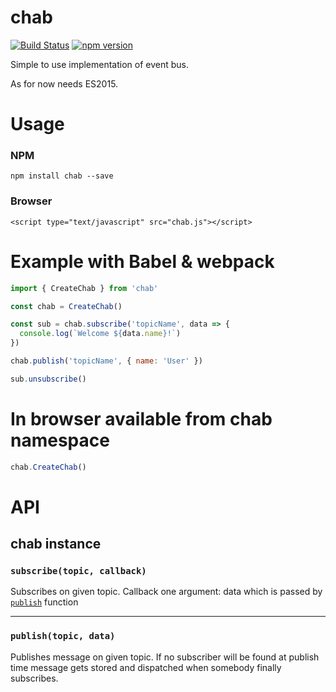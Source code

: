 # chab

[![Build Status](https://travis-ci.org/davidskuza/chab.svg?branch=master)](https://travis-ci.org/davidskuza/chab) [![npm version](https://badge.fury.io/js/chab.svg)](https://badge.fury.io/js/chab)

Simple to use implementation of event bus.

As for now needs ES2015.

# Usage

### NPM

```
npm install chab --save
```

### Browser

```
<script type="text/javascript" src="chab.js"></script>
```

# Example with Babel & webpack

```js
import { CreateChab } from 'chab'

const chab = CreateChab()

const sub = chab.subscribe('topicName', data => {
  console.log(`Welcome ${data.name}!`)
})

chab.publish('topicName', { name: 'User' })

sub.unsubscribe()
```

# In browser available from chab namespace

```js
chab.CreateChab()
```

# API

## chab instance

### <a id="subscribe"></a> `subscribe(topic, callback)`

Subscribes on given topic.
Callback one argument: data which is passed by [`publish`](#publish) function

- - -

### <a id="publish"></a> `publish(topic, data)`

Publishes message on given topic.
If no subscriber will be found at publish time message gets stored and dispatched when somebody finally subscribes.
